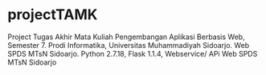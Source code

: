 # projectTAMK
Project Tugas Akhir Mata Kuliah Pengembangan Aplikasi Berbasis Web, Semester 7. Prodi Informatika, Universitas Muhammadiyah Sidoarjo. Web SPDS MTsN Sidoarjo. Python 2.7.18, Flask 1.1.4, Webservice/ APi Web SPDS MTsN Sidoarjo
